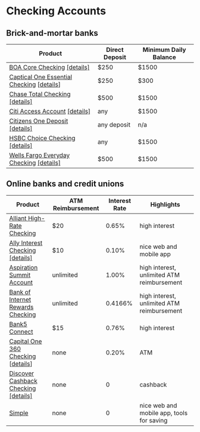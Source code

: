 # Checking Accounts

## Brick-and-mortar banks

| Product | Direct Deposit | Minimum Daily Balance |
| --- | --- | --- |
| [BOA Core Checking](https://www.bankofamerica.com/deposits/checking/personal-checking-account/) [[details]](https://www.bankofamerica.com/content/documents/deposits/service/pdf/docrepo/BAC_Core_Checking_ENUS.pdf) | $250 | $1500 |
| [Captical One Essential Checking](https://www.capitalone.com/checking-accounts/essential-checking-account/) [[details](https://www.capitalone.com/media/doc/personal-banking/essential-checking-pew.pdf)] | $250 | $300 |
| [Chase Total Checking](https://www.chase.com/checking/total-checking) [[details]](https://www.chase.com/content/dam/chasecom/en/checking/documents/clear_simple_guide_total.pdf) | $500 | $1500 |
| [Citi Access Account](https://online.citi.com/US/JRS/pands/detail.do?ID=accessAccount) [[details]](https://online.citi.com/JRS/popups/PT_CAP_AccessAccount_.pdf) | any | $1500 |
| [Citizens One Deposit](https://www.citizensbank.com/checking/one-deposit-checking-account.aspx) [[details]](https://www.citizensbank.com/apps/personaldeposits/legal/ctz_One_Deposit_Checking_Guide.pdf) | any deposit | n/a |
| [HSBC Choice Checking](https://www.us.hsbc.com/1/2/home/personal-banking/checking-accounts/choice-checking-account) [[details]](http://www.banking.us.hsbc.com/personal/deposits/choicechk_tcs.pdf) | any | $1500 |
| [Wells Fargo Everyday Checking](https://www.wellsfargo.com/checking/everyday/) [[details]](https://www08.wellsfargomedia.com/assets/pdf/personal/checking/fees/everyday-Group1.pdf) | $500 | $1500 |

## Online banks and credit unions

| Product | ATM Reimbursement | Interest Rate | Highlights |
| --- | --- | --- | --- |
| [Alliant High-Rate Checking](https://www.alliantcreditunion.org/bank/high-yield-checking-account) | $20 | 0.65% | high interest |
| [Ally Interest Checking](https://www.ally.com/bank/interest-checking-account/) [[details]](https://www.ally.com/resources/pdf/bank/ally-bank-straight-talk-product-guide.pdf) | $10 | 0.10% | nice web and mobile app |
| [Aspiration Summit Account](https://www.aspiration.com/summit/) | unlimited | 1.00% | high interest, unlimited ATM reimbursement |
| [Bank of Internet Rewards Checking](https://www.bankofinternet.com/checking/rewards-checking) | unlimited | 0.4166% | high interest, unlimited ATM reimbursement |
| [Bank5 Connect](http://www.bank5connect.com/home/high-interest-checking) | $15 | 0.76% | high interest |
| [Capital One 360 Checking](https://www.capitalone.com/checking-accounts/online-checking-account/) [[details](https://www.capitalone.com/media/doc/personal-banking/360-checking-pew.pdf)] | none | 0.20% | ATM |
| [Discover Cashback Checking](https://www.discover.com/online-banking/checking/) [[details]](https://www.discover.com/online-banking/assets/CheckingAccountGuide.pdf) | none | 0 | cashback |
| [Simple](https://www.simple.com/) | none | 0 | nice web and mobile app, tools for saving |
